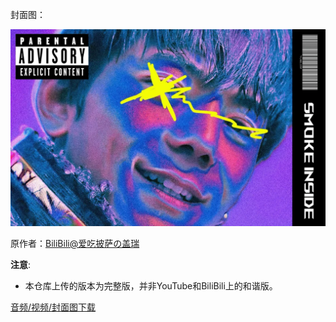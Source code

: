 封面图：

  ![Compressed](Compressed.jpeg)

原作者：[BiliBili@爱吃披萨の盖瑞](https://b23.tv/f4Utef8)  

**注意**: 
* 本仓库上传的版本为完整版，并非YouTube和BiliBili上的和谐版。  

[音频/视频/封面图下载]()
